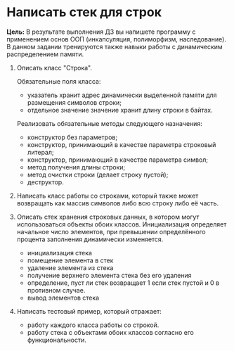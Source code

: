 # Написать стек для строк

**Цель:** В результате выполнения ДЗ вы напишете программу с применением основ ООП (инкапсуляция, полиморфизм, наследование). В данном задании тренируются также навыки работы с динамическим распределением памяти.

1. Описать класс "Строка".

    Обязательные поля класса:
   * указатель хранит адрес динамически выделенной памяти для размещения символов строки;
   * отдельное значение значение хранит длину строки в байтах.

    Реализовать обязательные методы следующего назначения:
   * конструктор без параметров;
   * конструктор, принимающий в качестве параметра строковый литерал; 
   * конструктор, принимающий в качестве параметра символ;
   * метод получения длины строки;
   * метод очистки строки (делает строку пустой);
   * деструктор.

2. Написать класс работы со строками, который также может возвращать как массив символов либо всю строку либо её часть.

3. Описать стек хранения строковых данных, в котором могут использоваться объекты обоих классов. Инициализация определяет начальное число элементов, при превышении определённого процента заполнения динамически изменяется.
   * инициализация стека 
   * помещение элемента в стек 
   * удаление элемента из стека
   * получение верхнего элемента стека без его удаления 
   * определение, пуст ли стек возвращает 1 если стек пустой и 0 в противном случае.
   * вывод элементов стека 

4. Написать тестовый пример, который отражает:
   * работу каждого класса работы со строкой.
   * работу стека с объектами обоих классов согласно его функциональности.
